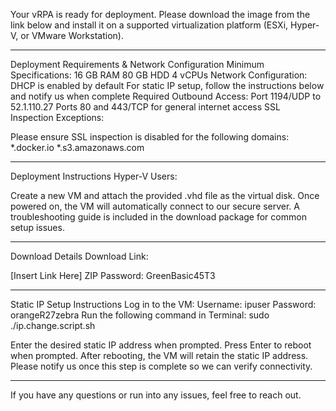 Your vRPA is ready for deployment. Please download the image from the link below and install it on a supported virtualization platform (ESXi, Hyper-V, or VMware Workstation).
________________________________________
Deployment Requirements & Network Configuration
Minimum Specifications:
16 GB RAM
80 GB HDD
4 vCPUs
Network Configuration:
DHCP is enabled by default
For static IP setup, follow the instructions below and notify us when complete
Required Outbound Access:
Port 1194/UDP to 52.1.110.27
Ports 80 and 443/TCP for general internet access
SSL Inspection Exceptions:

Please ensure SSL inspection is disabled for the following domains:
*.docker.io
*.s3.amazonaws.com
________________________________________
Deployment Instructions
Hyper-V Users:

Create a new VM and attach the provided .vhd file as the virtual disk.
Once powered on, the VM will automatically connect to our secure server. A troubleshooting guide is included in the download package for common setup issues.
________________________________________
Download Details
Download Link:

[Insert Link Here]
ZIP Password: GreenBasic45T3
________________________________________
Static IP Setup Instructions
Log in to the VM:
Username: ipuser
Password: orangeR27zebra
Run the following command in Terminal:
sudo ./ip.change.script.sh

Enter the desired static IP address when prompted.
Press Enter to reboot when prompted.
After rebooting, the VM will retain the static IP address. Please notify us once this step is complete so we can verify connectivity.
________________________________________
If you have any questions or run into any issues, feel free to reach out.